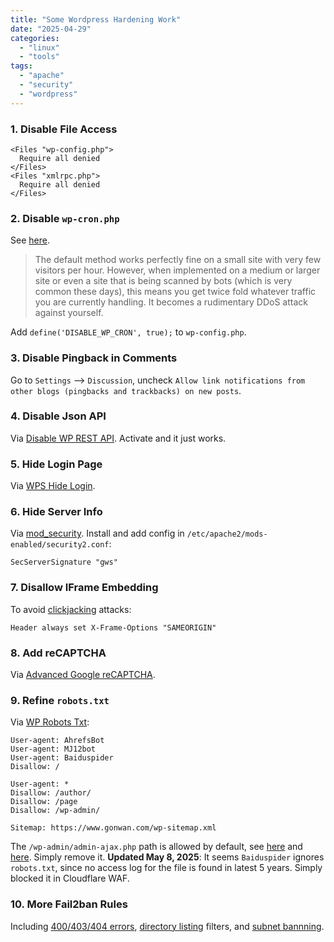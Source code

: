 ```yaml
---
title: "Some Wordpress Hardening Work"
date: "2025-04-29"
categories: 
  - "linux"
  - "tools"
tags: 
  - "apache"
  - "security"
  - "wordpress"
---
```


### 1\. Disable File Access

```
<Files "wp-config.php">
  Require all denied
</Files>
<Files "xmlrpc.php">
  Require all denied
</Files>
```

### 2\. Disable `wp-cron.php`

See [here](https://medium.com/@thecpanelguy/the-nightmare-that-is-wpcron-php-ae31c1d3ae30).

> The default method works perfectly fine on a small site with very few visitors per hour. However, when implemented on a medium or larger site or even a site that is being scanned by bots (which is very common these days), this means you get twice fold whatever traffic you are currently handling. It becomes a rudimentary DDoS attack against yourself.

Add `define('DISABLE_WP_CRON', true);` to `wp-config.php`.

### 3\. Disable Pingback in Comments

Go to `Settings` --> `Discussion`, uncheck `Allow link notifications from other blogs (pingbacks and trackbacks) on new posts`.

### 4\. Disable Json API

Via [Disable WP REST API](https://wordpress.org/plugins/disable-wp-rest-api/). Activate and it just works.

### 5\. Hide Login Page

Via [WPS Hide Login](https://wordpress.org/plugins/wps-hide-login/).

### 6\. Hide Server Info

Via [mod\_security](https://github.com/owasp-modsecurity/ModSecurity). Install and add config in `/etc/apache2/mods-enabled/security2.conf`:

```
SecServerSignature "gws"
```

### 7\. Disallow IFrame Embedding

To avoid [clickjacking](https://developer.mozilla.org/en-US/docs/Web/Security/Types_of_attacks#clickjacking) attacks:

```
Header always set X-Frame-Options "SAMEORIGIN"
```

### 8\. Add reCAPTCHA

Via [Advanced Google reCAPTCHA](https://wordpress.org/plugins/advanced-google-recaptcha/).

### 9\. Refine `robots.txt`

Via [WP Robots Txt](https://wordpress.org/plugins/wp-robots-txt/):

```
User-agent: AhrefsBot
User-agent: MJ12bot
User-agent: Baiduspider
Disallow: /

User-agent: *
Disallow: /author/
Disallow: /page
Disallow: /wp-admin/

Sitemap: https://www.gonwan.com/wp-sitemap.xml
```

The `/wp-admin/admin-ajax.php` path is allowed by default, see [here](https://developer.wordpress.org/plugins/javascript/ajax/#url) and [here](https://core.trac.wordpress.org/ticket/33156). Simply remove it. **Updated May 8, 2025**: It seems `Baiduspider` ignores `robots.txt`, since no access log for the file is found in latest 5 years. Simply blocked it in Cloudflare WAF.

### 10\. More Fail2ban Rules

Including [400/403/404 errors](https://github.com/fail2ban/fail2ban/issues/3322), [directory listing](https://github.com/fail2ban/fail2ban/pull/3993) filters, and [subnet bannning](https://github.com/fail2ban/fail2ban/issues/927).
